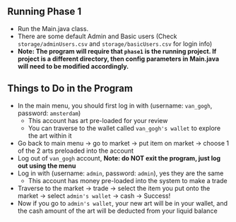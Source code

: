## Running Phase 1

- Run the Main.java class.
- There are some default Admin and Basic users (Check `storage/adminUsers.csv` and `storage/basicUsers.csv` for login info)
- **Note: The program will require that `phase1` is the running project. If project is a different directory, then config parameters in Main.java will need to be modified accordingly.**


## Things to Do in the Program
- In the main menu, you should first log in with (username: `van_gogh`, password: `amsterdam`)
  - This account has art pre-loaded for your review
  - You can traverse to the wallet called `van_gogh's wallet` to explore the art within it
- Go back to main menu -> go to market -> put item on market -> choose  1 of the 2 arts preloaded into the account
- Log out of `van_gogh` account, **Note: do NOT exit the program, just log out using the menu**
- Log in with (username: `admin`, password: `admin`), yes they are the same
  - This account has money pre-loaded into the system to make a trade
- Traverse to the market -> trade -> select the item you put onto the market -> select `admin's wallet` -> cash -> Success!
- Now if you go to `admin's wallet`, your new art will be in your wallet, and the cash amount of the art will be deducted from your liquid balance



